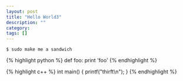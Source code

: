 ```yaml
---
layout: post
title: "Hello World3"
description: ""
category: 
tags: []
---
```


```
$ sudo make me a sandwich
```
{% highlight python %}
def foo:
  print 'foo'
{% endhighlight %}

{% highlight c++ %}
int main()
{
  printf("thirft\n");
}
{% endhighlight %}
